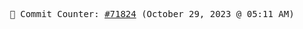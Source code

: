 <p align="center">
    <samp>
        📮 Commit Counter: <a href="https://github.com/Javascript-void0/Javascript-void0/commits/main">#71824</a> (October 29, 2023 @ 05:11 AM)
    </samp>
</p>